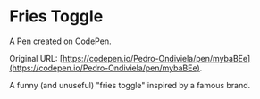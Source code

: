 # Fries Toggle

A Pen created on CodePen.

Original URL: [https://codepen.io/Pedro-Ondiviela/pen/mybaBEe](https://codepen.io/Pedro-Ondiviela/pen/mybaBEe).

A funny (and unuseful) "fries toggle" inspired by a famous brand. 